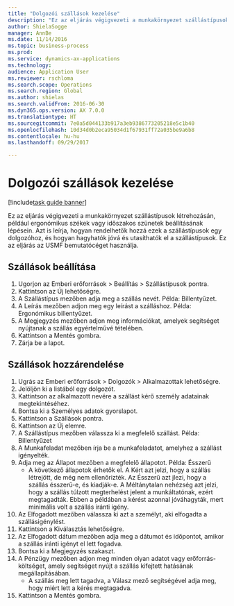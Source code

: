 ```yaml
--- 
title: "Dolgozói szállások kezelése"
description: "Ez az eljárás végigvezeti a munkakörnyezet szállástípusok létrehozásán, például ergonómikus székek vagy időszakos szünetek beállításának lépésein."
author: ShielaSogge
manager: AnnBe
ms.date: 11/14/2016
ms.topic: business-process
ms.prod: 
ms.service: dynamics-ax-applications
ms.technology: 
audience: Application User
ms.reviewer: rschloma
ms.search.scope: Operations
ms.search.region: Global
ms.author: shielas
ms.search.validFrom: 2016-06-30
ms.dyn365.ops.version: AX 7.0.0
ms.translationtype: HT
ms.sourcegitcommit: 7e0a5d044133b917a3eb9386773205218e5c1b40
ms.openlocfilehash: 10d34d0b2eca95034d1f67931ff72a035be9a6b8
ms.contentlocale: hu-hu
ms.lasthandoff: 09/29/2017

---
```

# <a name="manage-worker-accommodations"></a>Dolgozói szállások kezelése

[!include[task guide banner](../../../includes/task-guide-banner.md)]

Ez az eljárás végigvezeti a munkakörnyezet szállástípusok létrehozásán, például ergonómikus székek vagy időszakos szünetek beállításának lépésein. Azt is leírja, hogyan rendelhetők hozzá ezek a szállástípusok egy dolgozóhoz, és hogyan hagyhatók jóvá és utasíthatók el a szállástípusok. Ez az eljárás az USMF bemutatócéget használja.


## <a name="setup-accommodations"></a>Szállások beállítása
1. Ugorjon az Emberi erőforrások > Beállítás > Szállástípusok pontra.
2. Kattintson az Új lehetőségre.
3. A Szállástípus mezőben adja meg a szállás nevét. Példa: Billentyűzet.
4. A Leírás mezőben adjon meg egy leírást a szálláshoz. Példa: Ergonómikus billentyűzet.
5. A Megjegyzés mezőben adjon meg információkat, amelyek segítséget nyújtanak a szállás egyértelművé tételében.
6. Kattintson a Mentés gombra.
7. Zárja be a lapot.

## <a name="assign-accommodations"></a>Szállások hozzárendelése
1. Ugrás az Emberi erőforrások > Dolgozók > Alkalmazottak lehetőségre.
2. Jelöljön ki a listából egy dolgozót.
3. Kattintson az alkalmazott nevére a szállást kérő személy adatainak megtekintéséhez.
4. Bontsa ki a Személyes adatok gyorslapot.
5. Kattintson a Szállások pontra.
6. Kattintson az Új elemre.
7. A Szállástípus mezőben válassza ki a megfelelő szállást. Példa: Billentyűzet
8. A Munkafeladat mezőben írja be a munkafeladatot, amelyhez a szállást igényelték.
9. Adja meg az Állapot mezőben a megfelelő állapotot. Példa: Ésszerű
    * A következő állapotok érhetők el. A Kért azt jelzi, hogy a szállás létrejött, de még nem ellenőrizték. Az Ésszerű azt jlezi, hogy a szállás ésszerű-e, és kiadják-e. A Méltánytalan nehézség azt jelzi, hogy a szállás túlzott megterhelést jelent a munkáltatónak, ezért megtagadták. Ebben a példában a kérést azonnal jóváhagyták, mert minimális volt a szállás iránti igény.  
10. Az Elfogadott mezőben válassza ki azt a személyt, aki elfogadta a szállásigénylést.
11. Kattintson a Kiválasztás lehetőségre.
12. Az Elfogadott dátum mezőben adja meg a dátumot és időpontot, amikor a szállás iránti igényt el lett fogadva.
13. Bontsa ki a Megjegyzés szakaszt.
14. A Pénzügy mezőben adjon meg minden olyan adatot vagy erőforrás-költséget, amely segítséget nyújt a szállás kifejtett hatásának megállapításában.
    * A szállás meg lett tagadva, a Válasz mező segítségével adja meg, hogy miért lett a kérés megtagadva.  
15. Kattintson a Mentés gombra.


